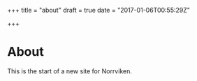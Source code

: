 +++
title = "about"
draft = true
date = "2017-01-06T00:55:29Z"

+++
# About
This is the start of a new site for Norrviken.
